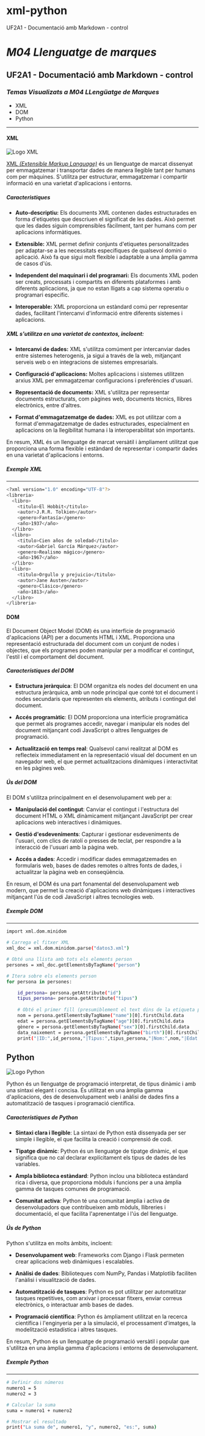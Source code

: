 # xml-python
UF2A1 - Documentació amb Markdown - control

# ***M04 Llenguatge de marques***
## **UF2A1 - Documentació amb Markdown - control**

### *Temas Visualizats a M04 LLengüatge de Marques*
- XML
- DOM
- Python
---
#### XML
![Logo XML](https://www.manualweb.net/img/logos/xml.png)

[XML *(Extensible Markup Language)*](https://www.w3schools.com/xml/) és un llenguatge de marcat dissenyat per emmagatzemar i transportar dades de manera llegible tant per humans com per màquines. S'utilitza per estructurar, emmagatzemar i compartir informació en una varietat d'aplicacions i entorns.
##### Caracteristiques
- **Auto-descriptiu:** Els documents XML contenen dades estructurades en forma d'etiquetes que descriuen el significat de les dades. Això permet que les dades siguin comprensibles fàcilment, tant per humans com per aplicacions informàtiques.

- **Extensible:** XML permet definir conjunts d'etiquetes personalitzades per adaptar-se a les necessitats específiques de qualsevol domini o aplicació. Això fa que sigui molt flexible i adaptable a una àmplia gamma de casos d'ús.

- **Independent del maquinari i del programari:** Els documents XML poden ser creats, processats i compartits en diferents plataformes i amb diferents aplicacions, ja que no estan lligats a cap sistema operatiu o programari específic.

- **Interoperable:** XML proporciona un estàndard comú per representar dades, facilitant l'intercanvi d'informació entre diferents sistemes i aplicacions.

##### XML s'utilitza en una varietat de contextos, incloent:

- **Intercanvi de dades:** XML s'utilitza comúment per intercanviar dades entre sistemes heterogenis, ja sigui a través de la web, mitjançant serveis web o en integracions de sistemes empresarials.

- **Configuració d'aplicacions:** Moltes aplicacions i sistemes utilitzen arxius XML per emmagatzemar configuracions i preferències d'usuari.

- **Representació de documents:** XML s'utilitza per representar documents estructurats, com pàgines web, documents tècnics, llibres electrònics, entre d'altres.

- **Format d'emmagatzematge de dades:** XML es pot utilitzar com a format d'emmagatzematge de dades estructurades, especialment en aplicacions on la llegibilitat humana i la interoperabilitat són importants.

En resum, XML és un llenguatge de marcat versàtil i àmpliament utilitzat que proporciona una forma flexible i estàndard de representar i compartir dades en una varietat d'aplicacions i entorns.

##### Exemple XML
---
```sh
<?xml version="1.0" encoding="UTF-8"?>
<libreria>
  <libro>
    <titulo>El Hobbit</titulo>
    <autor>J.R.R. Tolkien</autor>
    <genero>Fantasía</genero>
    <año>1937</año>
  </libro>
  <libro>
    <titulo>Cien años de soledad</titulo>
    <autor>Gabriel García Márquez</autor>
    <genero>Realismo mágico</genero>
    <año>1967</año>
  </libro>
  <libro>
    <titulo>Orgullo y prejuicio</titulo>
    <autor>Jane Austen</autor>
    <genero>Clásico</genero>
    <año>1813</año>
  </libro>
</libreria>
```



#### DOM

El Document Object Model (DOM) és una interfície de programació d'aplicacions (API) per a documents HTML i XML. Proporciona una representació estructurada del document com un conjunt de nodes i objectes, que els programes poden manipular per a modificar el contingut, l'estil i el comportament del document.

##### Característiques del DOM

- **Estructura jeràrquica**: El DOM organitza els nodes del document en una estructura jeràrquica, amb un node principal que conté tot el document i nodes secundaris que representen els elements, atributs i contingut del document.

- **Accés programàtic**: El DOM proporciona una interfície programàtica que permet als programes accedir, navegar i manipular els nodes del document mitjançant codi JavaScript o altres llenguatges de programació.

- **Actualització en temps real**: Qualsevol canvi realitzat al DOM es reflecteix immediatament en la representació visual del document en un navegador web, el que permet actualitzacions dinàmiques i interactivitat en les pàgines web.

##### Ús del DOM

El DOM s'utilitza principalment en el desenvolupament web per a:

- **Manipulació del contingut**: Canviar el contingut i l'estructura del document HTML o XML dinàmicament mitjançant JavaScript per crear aplicacions web interactives i dinàmiques.

- **Gestió d'esdeveniments**: Capturar i gestionar esdeveniments de l'usuari, com clics de ratolí o presses de teclat, per respondre a la interacció de l'usuari amb la pàgina web.

- **Accés a dades**: Accedir i modificar dades emmagatzemades en formularis web, bases de dades remotes o altres fonts de dades, i actualitzar la pàgina web en conseqüència.

En resum, el DOM és una part fonamental del desenvolupament web modern, que permet la creació d'aplicacions web dinàmiques i interactives mitjançant l'ús de codi JavaScript i altres tecnologies web.

##### Exemple DOM
---
```sh
import xml.dom.minidom

# Carrega el fitxer XML
xml_doc = xml.dom.minidom.parse("datos3.xml")

# Obté una llista amb tots els elements person
persones = xml_doc.getElementsByTagName("person")

# Itera sobre els elements person
for persona in persones:

    id_persona= persona.getAttribute("id")
    tipus_persona= persona.getAttribute("tipus")
    
    # Obté el primer fill (presumiblement el text dins de la etiqueta person)
    nom = persona.getElementsByTagName("name")[0].firstChild.data
    edat = persona.getElementsByTagName("age")[0].firstChild.data
    gènere = persona.getElementsByTagName("sex")[0].firstChild.data
    data_naixement = persona.getElementsByTagName("birth")[0].firstChild.data
    print("|ID:",id_persona,"|Tipus:",tipus_persona,"|Nom:",nom,"|Edat:",edat,"|Gènere:",gènere,"|Data Naixement:",data_naixement)
```

## Python

![Logo Python](https://th.bing.com/th/id/OIP.XNyNyvSu40HljVIJFtOaKQAAAA?w=474&h=474&rs=1&pid=ImgDetMain)

Python és un llenguatge de programació interpretat, de tipus dinàmic i amb una sintaxi elegant i concisa. És utilitzat en una àmplia gamma d'aplicacions, des de desenvolupament web i anàlisi de dades fins a automatització de tasques i programació científica.

##### Característiques de Python

- **Sintaxi clara i llegible**: La sintaxi de Python està dissenyada per ser simple i llegible, el que facilita la creació i comprensió de codi.

- **Tipatge dinàmic**: Python és un llenguatge de tipatge dinàmic, el que significa que no cal declarar explícitament els tipus de dades de les variables.

- **Ampla biblioteca estàndard**: Python inclou una biblioteca estàndard rica i diversa, que proporciona mòduls i funcions per a una àmplia gamma de tasques comunes de programació.

- **Comunitat activa**: Python té una comunitat àmplia i activa de desenvolupadors que contribueixen amb mòduls, llibreries i documentació, el que facilita l'aprenentatge i l'ús del llenguatge.

##### Ús de Python

Python s'utilitza en molts àmbits, incloent:

- **Desenvolupament web**: Frameworks com Django i Flask permeten crear aplicacions web dinàmiques i escalables.

- **Anàlisi de dades**: Biblioteques com NumPy, Pandas i Matplotlib faciliten l'anàlisi i visualització de dades.

- **Automatització de tasques**: Python es pot utilitzar per automatitzar tasques repetitives, com arxivar i processar fitxers, enviar correus electrònics, o interactuar amb bases de dades.

- **Programació científica**: Python és àmpliament utilitzat en la recerca científica i l'enginyeria per a la simulació, el processament d'imatges, la modelització estadística i altres tasques.

En resum, Python és un llenguatge de programació versàtil i popular que s'utilitza en una àmplia gamma d'aplicacions i entorns de desenvolupament.

##### Exemple Python
---
```sh
# Definir dos números
numero1 = 5
numero2 = 3

# Calcular la suma
suma = numero1 + numero2

# Mostrar el resultado
print("La suma de", numero1, "y", numero2, "es:", suma)
```
